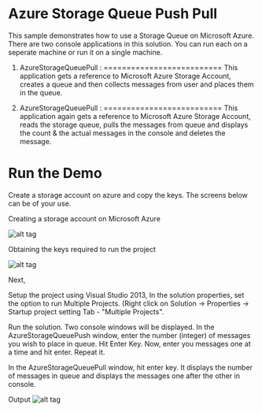 Azure Storage Queue Push Pull
=============================

This sample demonstrates how to use a Storage Queue on Microsoft Azure. There are two console applications in this solution. You can run each on a seperate machine or run it on a single machine.

1. AzureStorageQueuePull :
==========================
   This application gets a reference to Microsoft Azure Storage Account, creates a queue and then collects messages from user and places them in the queue. 

2. AzureStorageQueuePull :
==========================
   This application again gets a reference to Microsoft Azure Storage Account, reads the storage queue, pulls the messages from queue and displays the count & the actual messages in the console and deletes the message.

   
Run the Demo
============================
Create a storage account on azure and copy the keys. The screens below can be of your use.

Creating a storage account on Microsoft Azure

![alt tag](http://s28.postimg.org/xvvyyx6dp/Create_Storage_Account.png)


Obtaining the keys required to run the project

![alt tag](http://s3.postimg.org/6yx430jlf/Find_Keys.png)

Next,

Setup the project using Visual Studio 2013, In the solution properties, set the option to run Multiple Projects.
(Right click on Solution -> Properties -> Startup project setting Tab - "Multiple Projects".

Run the solution. Two console windows will be displayed. 
In the AzureStorageQueuePush window, enter the number (integer) of messages you wish to place in queue. Hit Enter Key.
Now, enter you messages one at a time and hit enter. Repeat it.

In the AzureStorageQueuePull window, hit enter key. It displays the number of messages in queue and displays the messages one after the other in console.

Output
![alt tag](http://s9.postimg.org/bbq0bi567/Output.png)

